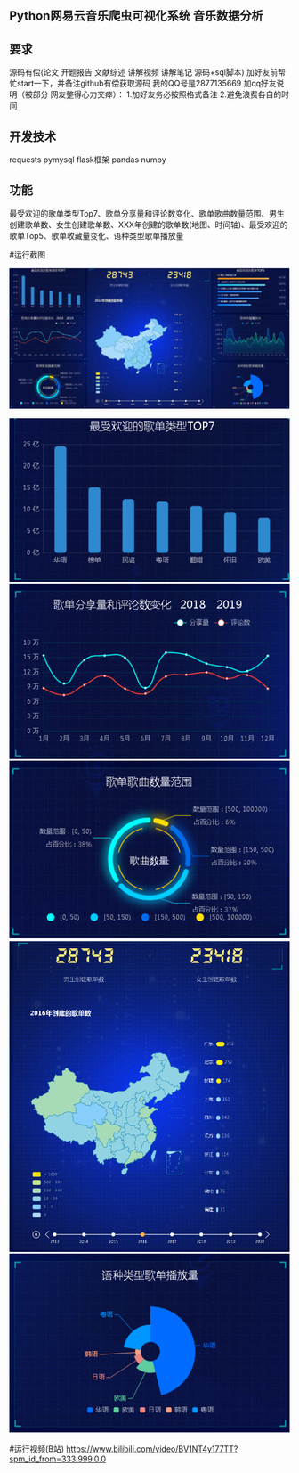 ## Python网易云音乐爬虫可视化系统 音乐数据分析

## 要求
源码有偿(论文 开题报告  文献综述 讲解视频 讲解笔记 源码+sql脚本)
加好友前帮忙start一下，并备注github有偿获取源码
我的QQ号是2877135669
加qq好友说明（被部分  网友整得心力交瘁）：
    1.加好友务必按照格式备注
    2.避免浪费各自的时间
    


## 开发技术

requests pymysql flask框架 pandas numpy



## 功能

最受欢迎的歌单类型Top7、歌单分享量和评论数变化、歌单歌曲数量范围、男生创建歌单数、女生创建歌单数、XXX年创建的歌单数(地图、时间轴)、最受欢迎的歌单Top5、歌单收藏量变化、语种类型歌单播放量	
	
#运行截图
	
![avatar](666666666666666666666.png)

![avatar](QQ截图20200814110306.png)
![avatar](QQ截图20200814110313.png)
![avatar](QQ截图20200814110320.png)
![avatar](QQ截图20200814110327.png)
![avatar](QQ截图20200814110347.png)

#运行视频(B站)
https://www.bilibili.com/video/BV1NT4y177TT?spm_id_from=333.999.0.0






